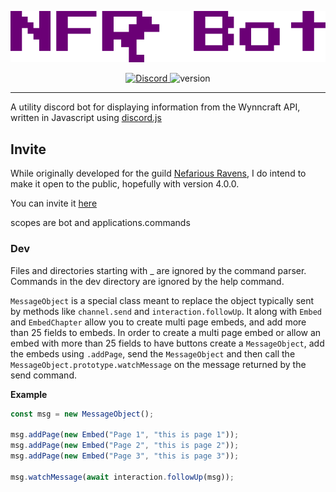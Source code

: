 
![](https://raw.githubusercontent.com/MikhaD/nfr-bot/main/src/images/nfr-bot.png)

<div align="center">
	<a href="https://discord.gg/55XKx6mPuK">
		<img alt="Discord" src="https://img.shields.io/discord/739428526431666237?label=Nefarious%20Ravens&logo=discord&logoColor=ffffff&color=5865F2">
	</a>
	<img alt="version" src="https://img.shields.io/github/package-json/v/MikhaD/nfr-bot/stable?color=992699&logo=data%3Aimage%2Fsvg%2Bxml%3Bbase64%2CPHN2ZyB4bWxucz0iaHR0cDovL3d3dy53My5vcmcvMjAwMC9zdmciIHdpZHRoPSIzMCIgaGVpZ2h0PSIzMCIgdmlld0JveD0iMCAwIDYgNiI%2BPHBhdGggZmlsbD0iI2ZmZiIgZD0iTTMsMGwyLDBsMCwxbDEsMGwwLDFsLTIsMGwwLDFsLTEsMGwwLDJsMSwwbDAsMWwtMiwwbDAsLTJsLTEsMGwwLC0xIGwtMSwwbDAsLTFsMiwwbDAsLTFsMSwweiIvPjwvc3ZnPg%3D%3D">
</div>

---

A utility discord bot for displaying information from the Wynncraft API, written in Javascript using [discord.js](https://github.com/discordjs/discord.js)

## Invite

While originally developed for the guild [Nefarious Ravens](https://forums.wynncraft.com/threads/%E2%9C%AE%E2%9C%AE-nefarious-ravens-lvl-76-community-warring-guild.294350/), I do intend to make it open to the public, hopefully with version 4.0.0.

You can invite it [here]()

scopes are bot and applications.commands

### Dev
Files and directories starting with _ are ignored by the command parser. Commands in the dev directory are ignored by the help command.

`MessageObject` is a special class meant to replace the object typically sent by methods like `channel.send` and `interaction.followUp`. It along with `Embed` and `EmbedChapter` allow you to create multi page embeds, and add more than 25 fields to embeds.
In order to create a multi page embed or allow an embed with more than 25 fields to have buttons create a `MessageObject`, add the embeds using `.addPage`, send the `MessageObject` and then call the `MessageObject.prototype.watchMessage` on the message returned by the send command.

**Example**
```javascript
const msg = new MessageObject();

msg.addPage(new Embed("Page 1", "this is page 1"));
msg.addPage(new Embed("Page 2", "this is page 2"));
msg.addPage(new Embed("Page 3", "this is page 3"));

msg.watchMessage(await interaction.followUp(msg));

```

